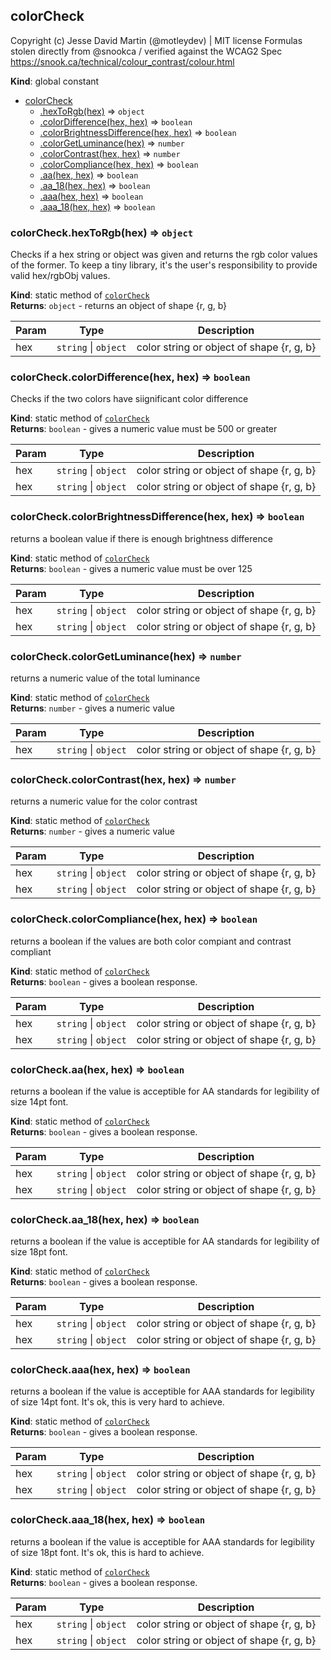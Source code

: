 <a name="colorCheck"></a>

## colorCheck
Copyright (c) Jesse David Martin (@motleydev) | MIT license
Formulas stolen directly from @snookca / verified against the WCAG2 Spec
https://snook.ca/technical/colour_contrast/colour.html

**Kind**: global constant  

* [colorCheck](#colorCheck)
    * [.hexToRgb(hex)](#colorCheck.hexToRgb) ⇒ <code>object</code>
    * [.colorDifference(hex, hex)](#colorCheck.colorDifference) ⇒ <code>boolean</code>
    * [.colorBrightnessDifference(hex, hex)](#colorCheck.colorBrightnessDifference) ⇒ <code>boolean</code>
    * [.colorGetLuminance(hex)](#colorCheck.colorGetLuminance) ⇒ <code>number</code>
    * [.colorContrast(hex, hex)](#colorCheck.colorContrast) ⇒ <code>number</code>
    * [.colorCompliance(hex, hex)](#colorCheck.colorCompliance) ⇒ <code>boolean</code>
    * [.aa(hex, hex)](#colorCheck.aa) ⇒ <code>boolean</code>
    * [.aa_18(hex, hex)](#colorCheck.aa_18) ⇒ <code>boolean</code>
    * [.aaa(hex, hex)](#colorCheck.aaa) ⇒ <code>boolean</code>
    * [.aaa_18(hex, hex)](#colorCheck.aaa_18) ⇒ <code>boolean</code>

<a name="colorCheck.hexToRgb"></a>

### colorCheck.hexToRgb(hex) ⇒ <code>object</code>
Checks if a hex string or object was given and returns
the rgb color values of the former. To keep a tiny library, it's the user's
responsibility to provide valid hex/rgbObj values.

**Kind**: static method of <code>[colorCheck](#colorCheck)</code>  
**Returns**: <code>object</code> - returns an object of shape {r, g, b}  

| Param | Type | Description |
| --- | --- | --- |
| hex | <code>string</code> &#124; <code>object</code> | color string or object of shape {r, g, b} |

<a name="colorCheck.colorDifference"></a>

### colorCheck.colorDifference(hex, hex) ⇒ <code>boolean</code>
Checks if the two colors have siignificant color difference

**Kind**: static method of <code>[colorCheck](#colorCheck)</code>  
**Returns**: <code>boolean</code> - gives a numeric value must be 500 or greater  

| Param | Type | Description |
| --- | --- | --- |
| hex | <code>string</code> &#124; <code>object</code> | color string or object of shape {r, g, b} |
| hex | <code>string</code> &#124; <code>object</code> | color string or object of shape {r, g, b} |

<a name="colorCheck.colorBrightnessDifference"></a>

### colorCheck.colorBrightnessDifference(hex, hex) ⇒ <code>boolean</code>
returns a boolean value if there is enough brightness difference

**Kind**: static method of <code>[colorCheck](#colorCheck)</code>  
**Returns**: <code>boolean</code> - gives a numeric value must be over 125  

| Param | Type | Description |
| --- | --- | --- |
| hex | <code>string</code> &#124; <code>object</code> | color string or object of shape {r, g, b} |
| hex | <code>string</code> &#124; <code>object</code> | color string or object of shape {r, g, b} |

<a name="colorCheck.colorGetLuminance"></a>

### colorCheck.colorGetLuminance(hex) ⇒ <code>number</code>
returns a numeric value of the total luminance

**Kind**: static method of <code>[colorCheck](#colorCheck)</code>  
**Returns**: <code>number</code> - gives a numeric value  

| Param | Type | Description |
| --- | --- | --- |
| hex | <code>string</code> &#124; <code>object</code> | color string or object of shape {r, g, b} |

<a name="colorCheck.colorContrast"></a>

### colorCheck.colorContrast(hex, hex) ⇒ <code>number</code>
returns a numeric value for the color contrast

**Kind**: static method of <code>[colorCheck](#colorCheck)</code>  
**Returns**: <code>number</code> - gives a numeric value  

| Param | Type | Description |
| --- | --- | --- |
| hex | <code>string</code> &#124; <code>object</code> | color string or object of shape {r, g, b} |
| hex | <code>string</code> &#124; <code>object</code> | color string or object of shape {r, g, b} |

<a name="colorCheck.colorCompliance"></a>

### colorCheck.colorCompliance(hex, hex) ⇒ <code>boolean</code>
returns a boolean if the values are both color compiant and contrast compliant

**Kind**: static method of <code>[colorCheck](#colorCheck)</code>  
**Returns**: <code>boolean</code> - gives a boolean response.  

| Param | Type | Description |
| --- | --- | --- |
| hex | <code>string</code> &#124; <code>object</code> | color string or object of shape {r, g, b} |
| hex | <code>string</code> &#124; <code>object</code> | color string or object of shape {r, g, b} |

<a name="colorCheck.aa"></a>

### colorCheck.aa(hex, hex) ⇒ <code>boolean</code>
returns a boolean if the value is acceptible for AA standards
for legibility of size 14pt font.

**Kind**: static method of <code>[colorCheck](#colorCheck)</code>  
**Returns**: <code>boolean</code> - gives a boolean response.  

| Param | Type | Description |
| --- | --- | --- |
| hex | <code>string</code> &#124; <code>object</code> | color string or object of shape {r, g, b} |
| hex | <code>string</code> &#124; <code>object</code> | color string or object of shape {r, g, b} |

<a name="colorCheck.aa_18"></a>

### colorCheck.aa_18(hex, hex) ⇒ <code>boolean</code>
returns a boolean if the value is acceptible for AA standards
for legibility of size 18pt font.

**Kind**: static method of <code>[colorCheck](#colorCheck)</code>  
**Returns**: <code>boolean</code> - gives a boolean response.  

| Param | Type | Description |
| --- | --- | --- |
| hex | <code>string</code> &#124; <code>object</code> | color string or object of shape {r, g, b} |
| hex | <code>string</code> &#124; <code>object</code> | color string or object of shape {r, g, b} |

<a name="colorCheck.aaa"></a>

### colorCheck.aaa(hex, hex) ⇒ <code>boolean</code>
returns a boolean if the value is acceptible for AAA standards
for legibility of size 14pt font. It's ok, this is very hard to achieve.

**Kind**: static method of <code>[colorCheck](#colorCheck)</code>  
**Returns**: <code>boolean</code> - gives a boolean response.  

| Param | Type | Description |
| --- | --- | --- |
| hex | <code>string</code> &#124; <code>object</code> | color string or object of shape {r, g, b} |
| hex | <code>string</code> &#124; <code>object</code> | color string or object of shape {r, g, b} |

<a name="colorCheck.aaa_18"></a>

### colorCheck.aaa_18(hex, hex) ⇒ <code>boolean</code>
returns a boolean if the value is acceptible for AAA standards
for legibility of size 18pt font. It's ok, this is hard to achieve.

**Kind**: static method of <code>[colorCheck](#colorCheck)</code>  
**Returns**: <code>boolean</code> - gives a boolean response.  

| Param | Type | Description |
| --- | --- | --- |
| hex | <code>string</code> &#124; <code>object</code> | color string or object of shape {r, g, b} |
| hex | <code>string</code> &#124; <code>object</code> | color string or object of shape {r, g, b} |

